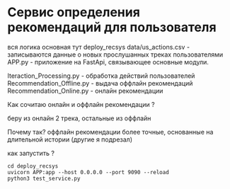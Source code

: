 # Сервис определения рекомендаций для пользователя 

вся логика основная тут deploy_recsys
data/us_actions.csv - записываются данные о новых прослушанных треках пользователями 
APP.py - приложение на FastApi, связывающее основные модули.

Iteraction_Processing.py - обработка действий пользователей 
Recommendation_Offline.py - выдача оффлайн рекомендаций 
Recommendation_Online.py - онлайн рекомендации 

Как сочитаю онлайн и оффлайн рекомендации ? 

беру из онлайн 2 трека, остальные из оффлайн 

Почему так? оффлайн рекомендации более точные, основанные на длительной истории (другие я подрезал)

как запустить ? 

```
cd deploy_recsys
uvicorn APP:app --host 0.0.0.0 --port 9090 --reload
python3 test_service.py
```